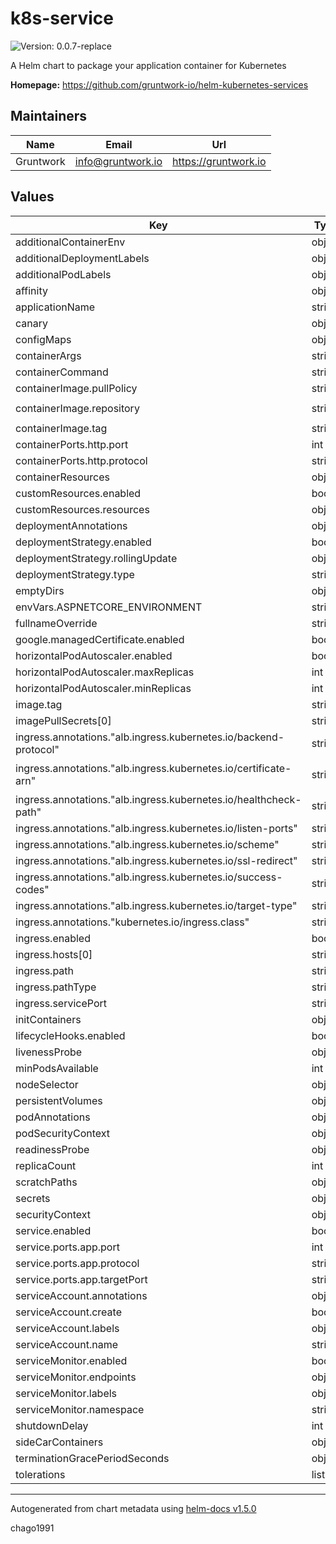 # k8s-service

![Version: 0.0.7-replace](https://img.shields.io/badge/Version-0.0.7--replace-informational?style=flat-square)

A Helm chart to package your application container for Kubernetes

**Homepage:** <https://github.com/gruntwork-io/helm-kubernetes-services>

## Maintainers

| Name | Email | Url |
| ---- | ------ | --- |
| Gruntwork | info@gruntwork.io | https://gruntwork.io |

## Values

| Key | Type | Default | Description |
|-----|------|---------|-------------|
| additionalContainerEnv | object | `{}` |  |
| additionalDeploymentLabels | object | `{}` |  |
| additionalPodLabels | object | `{}` |  |
| affinity | object | `{}` |  |
| applicationName | string | `"template-micsrodervice"` |  |
| canary | object | `{}` |  |
| configMaps | object | `{}` |  |
| containerArgs | string | `nil` |  |
| containerCommand | string | `nil` |  |
| containerImage.pullPolicy | string | `"Always"` |  |
| containerImage.repository | string | `"spaceinternational/space-service-identity"` |  |
| containerImage.tag | string | `"71"` |  |
| containerPorts.http.port | int | `80` |  |
| containerPorts.http.protocol | string | `"TCP"` |  |
| containerResources | object | `{}` |  |
| customResources.enabled | bool | `false` |  |
| customResources.resources | object | `{}` |  |
| deploymentAnnotations | object | `{}` |  |
| deploymentStrategy.enabled | bool | `false` |  |
| deploymentStrategy.rollingUpdate | object | `{}` |  |
| deploymentStrategy.type | string | `"RollingUpdate"` |  |
| emptyDirs | object | `{}` |  |
| envVars.ASPNETCORE_ENVIRONMENT | string | `"Development"` |  |
| fullnameOverride | string | `""` |  |
| google.managedCertificate.enabled | bool | `false` |  |
| horizontalPodAutoscaler.enabled | bool | `false` |  |
| horizontalPodAutoscaler.maxReplicas | int | `10` |  |
| horizontalPodAutoscaler.minReplicas | int | `1` |  |
| image.tag | string | `"master"` |  |
| imagePullSecrets[0] | string | `"docker-cfg"` |  |
| ingress.annotations."alb.ingress.kubernetes.io/backend-protocol" | string | `"HTTP"` |  |
| ingress.annotations."alb.ingress.kubernetes.io/certificate-arn" | string | `"arn:aws:acm:eu-central-1:726803930057:certificate/84669dad-2bb9-482a-b2d4-4846d4989844"` |  |
| ingress.annotations."alb.ingress.kubernetes.io/healthcheck-path" | string | `"/swagger"` |  |
| ingress.annotations."alb.ingress.kubernetes.io/listen-ports" | string | `"[{\"HTTP\": 80}, {\"HTTPS\":443}]"` |  |
| ingress.annotations."alb.ingress.kubernetes.io/scheme" | string | `"internet-facing"` |  |
| ingress.annotations."alb.ingress.kubernetes.io/ssl-redirect" | string | `"443"` |  |
| ingress.annotations."alb.ingress.kubernetes.io/success-codes" | string | `"301"` |  |
| ingress.annotations."alb.ingress.kubernetes.io/target-type" | string | `"ip"` |  |
| ingress.annotations."kubernetes.io/ingress.class" | string | `"alb"` |  |
| ingress.enabled | bool | `true` |  |
| ingress.hosts[0] | string | `"identity.dev.ge.spaceneobank.com"` |  |
| ingress.path | string | `"/"` |  |
| ingress.pathType | string | `"Prefix"` |  |
| ingress.servicePort | string | `"app"` |  |
| initContainers | object | `{}` |  |
| lifecycleHooks.enabled | bool | `false` |  |
| livenessProbe | object | `{}` |  |
| minPodsAvailable | int | `0` |  |
| nodeSelector | object | `{}` |  |
| persistentVolumes | object | `{}` |  |
| podAnnotations | object | `{}` |  |
| podSecurityContext | object | `{}` |  |
| readinessProbe | object | `{}` |  |
| replicaCount | int | `1` |  |
| scratchPaths | object | `{}` |  |
| secrets | object | `{}` |  |
| securityContext | object | `{}` |  |
| service.enabled | bool | `true` |  |
| service.ports.app.port | int | `80` |  |
| service.ports.app.protocol | string | `"TCP"` |  |
| service.ports.app.targetPort | string | `"http"` |  |
| serviceAccount.annotations | object | `{}` |  |
| serviceAccount.create | bool | `false` |  |
| serviceAccount.labels | object | `{}` |  |
| serviceAccount.name | string | `""` |  |
| serviceMonitor.enabled | bool | `false` |  |
| serviceMonitor.endpoints | object | `{}` |  |
| serviceMonitor.labels | object | `{}` |  |
| serviceMonitor.namespace | string | `"monitoring"` |  |
| shutdownDelay | int | `5` |  |
| sideCarContainers | object | `{}` |  |
| terminationGracePeriodSeconds | object | `{}` |  |
| tolerations | list | `[]` |  |

----------------------------------------------
Autogenerated from chart metadata using [helm-docs v1.5.0](https://github.com/norwoodj/helm-docs/releases/v1.5.0)

chago1991
